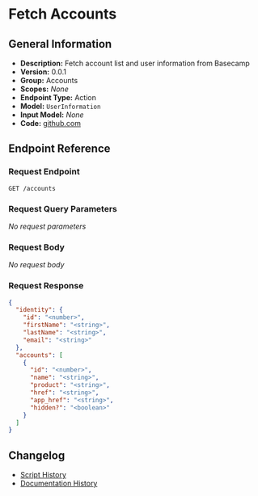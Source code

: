 <!-- BEGIN GENERATED CONTENT -->
# Fetch Accounts

## General Information

- **Description:** Fetch account list and user information from Basecamp
- **Version:** 0.0.1
- **Group:** Accounts
- **Scopes:** _None_
- **Endpoint Type:** Action
- **Model:** `UserInformation`
- **Input Model:** _None_
- **Code:** [github.com](https://github.com/NangoHQ/integration-templates/tree/main/integrations/basecamp/actions/fetch-accounts.ts)


## Endpoint Reference

### Request Endpoint

`GET /accounts`

### Request Query Parameters

_No request parameters_

### Request Body

_No request body_

### Request Response

```json
{
  "identity": {
    "id": "<number>",
    "firstName": "<string>",
    "lastName": "<string>",
    "email": "<string>"
  },
  "accounts": [
    {
      "id": "<number>",
      "name": "<string>",
      "product": "<string>",
      "href": "<string>",
      "app_href": "<string>",
      "hidden?": "<boolean>"
    }
  ]
}
```

## Changelog

- [Script History](https://github.com/NangoHQ/integration-templates/commits/main/integrations/basecamp/actions/fetch-accounts.ts)
- [Documentation History](https://github.com/NangoHQ/integration-templates/commits/main/integrations/basecamp/actions/fetch-accounts.md)

<!-- END  GENERATED CONTENT -->

